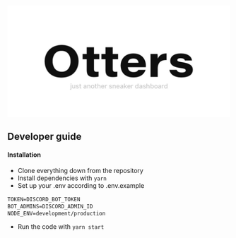![Otters logo](./docs/otters.jpg)

## Developer guide
#### Installation
- Clone everything down from the repository
- Install dependencies with `yarn`
- Set up your .env according to .env.example
```.dotenv
TOKEN=DISCORD_BOT_TOKEN
BOT_ADMINS=DISCORD_ADMIN_ID
NODE_ENV=development/production
```
- Run the code with `yarn start`
